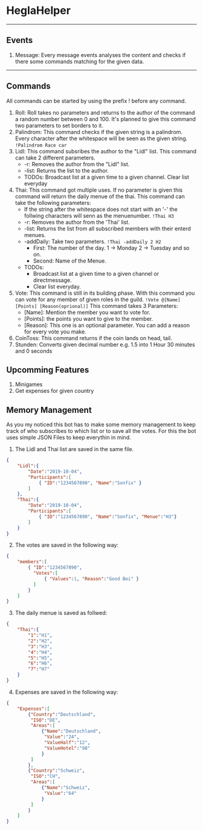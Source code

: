 # HeglaHelper

---
## Events

1. Message: 
Every message events analyses the content and checks if there some commands matching for the given data.


---
## Commands

All commands can be started by using the prefix ! before any command. 

1. Roll:
   Roll takes no parameters and returns to the author of the command a random number between 0 and 100. It's planned to give this command two parameters to set borders to it.
2. Palindrom:
   This command checks if the given string is a palindrom. Every character after the whitespace will be seen as the given string. ``` !Palindrom Race car ```
3. Lidl: This command subsribes the author to the "Lidl" list. This command can take 2 different parameters. 
   * -r: Removes the author from the "Lidl" list.
   * -list: Returns the list to the author.
   * TODOs: Broadcast list at a given time to a given channel. Clear list everyday
4. Thai: This command got multiple uses. If no parameter is given this command will return the daily menue of the thai. This command can take the following parameters:
   * If the string after the whitespace does not start with an '-' the follwing characters will senn as the menuenumber. ``` !Thai H3 ```
   * -r: Removes the author from the 'Thai' list.
   * -list: Returns the list from all subscribed members with their enterd menues.
   * -addDaily: Take two parameters. ``` !Thai -addDaily 2 H2 ```
      * First: The number of the day. 1 -> Monday 2 -> Tuesday and so on.
	  * Second: Name of the Menue.
   * TODOs: 
      * Broadcast list at a given time to a given channel or directmessage. 
	  * Clear list everyday.
5. Vote: This command is still in its building phase. With this command you can vote for any member of given roles in the guild. ``` !Vote @[Name] [Points] [Reason(oprional)] ``` This command takes 3 Parameters:
   * [Name]: Mention the member you want to vote for.
   * [Points]: the points you want to give to the member.
   * [Reason]: This one is an optional parameter. You can add a reason for every vote you make.
6. CoinToss: This command returns if the coin lands on head, tail.
7. Stunden: Converts given decimal number e.g. 1.5 into 1 Hour 30 minutes and 0 seconds
   
## Upcomming Features

1. Minigames
2. Get expenses for given country

   
## Memory Management

As you my noticed this bot has to make some memory management to keep track of who subscribes to which list or to save all the votes. For this the bot uses simple JSON Files to keep everythin in mind.

1. The Lidl and Thai list are saved in the same file.
``` json
{
	"Lidl":{
		"Date":"2019-10-04",
		"Participants":[
			{ "ID":"1234567890", "Name":"Sonfix" }
		]
	},
	"Thai":{
		"Date":"2019-10-04",
		"Participants":[
			{ "ID":"1234567890", "Name":"Sonfix", "Menue":"H3"} 
		]	
	}
}
```

2. The votes are saved in the following way:
``` json
{
	"members":[
		{ "ID":"1234567890",
		  "Votes":[ 
			  { "Values":1, "Reason":"Good Boi" }
		  ]
		}
	]
}
```

3. The daily menue is saved as follwed:
``` json
{
	"Thai":{
		"1":"H1",
		"2":"H2",
		"3":"H3",
		"4":"H4",
		"5":"H5",
		"6":"H6",
		"7":"H7"
	}
}
```
   
4. Expenses are saved in the following way:
``` json
{
	"Expenses":[
		{"Country":"Deutschland",
		 "ISO":"DE",
		 "Areas":[
			 {"Name":"Deutschland",
			  "Value":"24",
			  "ValueHalf":"12",
			  "ValueHotel":"98"
			 }
		 ]
		},
		{"Country":"Schweiz",
		 "ISO":"CH",
		 "Areas":[
			 {"Name":"Schweiz",
			  "Value":"64"
			 }
		 ]
		}
	]
}
```
